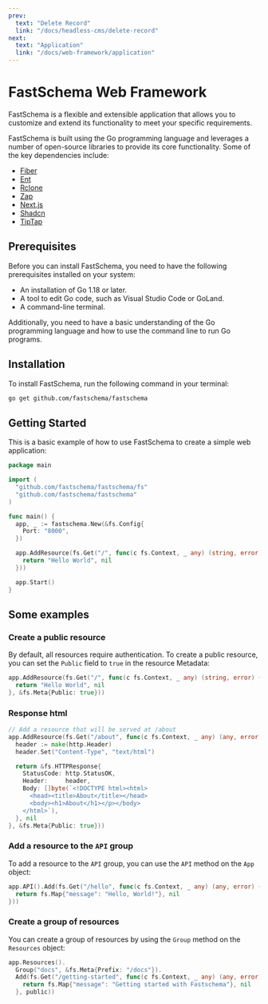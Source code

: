 ```yaml
---
prev:
  text: "Delete Record"
  link: "/docs/headless-cms/delete-record"
next:
  text: "Application"
  link: "/docs/web-framework/application"
---
```


# FastSchema Web Framework

FastSchema is a flexible and extensible application that allows you to customize and extend its functionality to meet your specific requirements.

FastSchema is built using the Go programming language and leverages a number of open-source libraries to provide its core functionality. Some of the key dependencies include:

- [Fiber](https://gofiber.io/)
- [Ent](https://entgo.io/)
- [Rclone](https://rclone.org/)
- [Zap](https://pkg.go.dev/go.uber.org/zap)
- [Next.js](https://nextjs.org/)
- [Shadcn](https://ui.shadcn.com/)
- [TipTap](https://www.tiptap.dev/)

## Prerequisites

Before you can install FastSchema, you need to have the following prerequisites installed on your system:

- An installation of Go 1.18 or later.
- A tool to edit Go code, such as Visual Studio Code or GoLand.
- A command-line terminal.

Additionally, you need to have a basic understanding of the Go programming language and how to use the command line to run Go programs.

## Installation

To install FastSchema, run the following command in your terminal:

```bash
go get github.com/fastschema/fastschema
```

## Getting Started

This is a basic example of how to use FastSchema to create a simple web application:

```go
package main

import (
  "github.com/fastschema/fastschema/fs"
  "github.com/fastschema/fastschema"
)

func main() {
  app, _ := fastschema.New(&fs.Config{
    Port: "8000",
  })

  app.AddResource(fs.Get("/", func(c fs.Context, _ any) (string, error) {
    return "Hello World", nil
  }))

  app.Start()
}
```

## Some examples

### Create a public resource

By default, all resources require authentication. To create a public resource, you can set the `Public` field to `true` in the resource Metadata:

```go
app.AddResource(fs.Get("/", func(c fs.Context, _ any) (string, error) {
  return "Hello World", nil
}, &fs.Meta{Public: true}))
```

### Response html

```go
// Add a resource that will be served at /about
app.AddResource(fs.Get("/about", func(c fs.Context, _ any) (any, error) {
  header := make(http.Header)
  header.Set("Content-Type", "text/html")

  return &fs.HTTPResponse{
    StatusCode: http.StatusOK,
    Header:     header,
    Body: []byte(`<!DOCTYPE html><html>
      <head><title>About</title></head>
      <body><h1>About</h1></p></body>
    </html>`),
  }, nil
}, &fs.Meta{Public: true}))
```

### Add a resource to the `API` group

To add a resource to the `API` group, you can use the `API` method on the `App` object:

```go
app.API().Add(fs.Get("/hello", func(c fs.Context, _ any) (any, error) {
  return fs.Map{"message": "Hello, World!"}, nil
}))
```

### Create a group of resources

You can create a group of resources by using the `Group` method on the `Resources` object:

```go
app.Resources().
  Group("docs", &fs.Meta{Prefix: "/docs"}).
  Add(fs.Get("/getting-started", func(c fs.Context, _ any) (any, error) {
    return fs.Map{"message": "Getting started with Fastschema"}, nil
  }, public))
```

